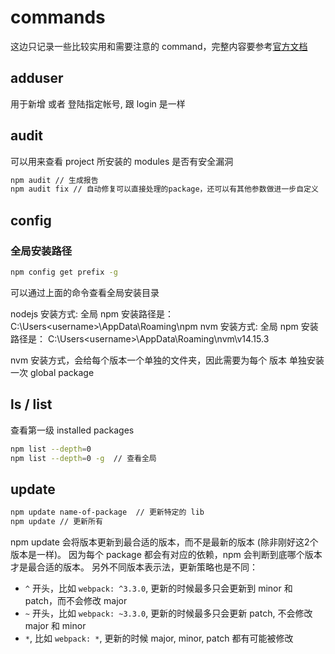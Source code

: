 commands
====================

这边只记录一些比较实用和需要注意的 command，完整内容要参考[官方文档](https://docs.npmjs.com/cli/v6/commands)

## adduser

用于新增 或者 登陆指定帐号, 跟 login 是一样

## audit

可以用来查看 project 所安装的 modules 是否有安全漏洞

```sh
npm audit // 生成报告
npm audit fix // 自动修复可以直接处理的package，还可以有其他参数做进一步自定义
```

## config

### 全局安装路径

```sh
npm config get prefix -g
```

可以通过上面的命令查看全局安装目录

nodejs 安装方式: 全局 npm 安装路径是： C:\Users\<username>\AppData\Roaming\npm
nvm 安装方式:    全局 npm 安装路径是： C:\Users\<username>\AppData\Roaming\nvm\v14.15.3

nvm 安装方式，会给每个版本一个单独的文件夹，因此需要为每个 版本 单独安装一次 global package

## ls / list

查看第一级 installed packages

```sh
npm list --depth=0
npm list --depth=0 -g  // 查看全局
```

## update

```sh
npm update name-of-package  // 更新特定的 lib
npm update // 更新所有
```

npm update 会将版本更新到最合适的版本，而不是最新的版本 (除非刚好这2个版本是一样)。 因为每个 package 都会有对应的依赖，npm 会判断到底哪个版本才是最合适的版本。 另外不同版本表示法，更新策略也是不同：

+ `^` 开头，比如 `webpack: ^3.3.0`, 更新的时候最多只会更新到 minor 和 patch，而不会修改 major
+ `~` 开头，比如 `webpack: ~3.3.0`, 更新的时候最多只会更新 patch, 不会修改 major 和 minor
+ `*`,      比如 `webpack: *`, 更新的时候 major, minor, patch 都有可能被修改